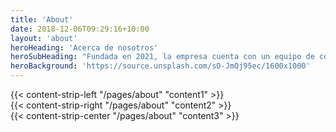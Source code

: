 ```yaml
---
title: 'About'
date: 2018-12-06T09:29:16+10:00
layout: 'about'
heroHeading: 'Acerca de nosotros'
heroSubHeading: "Fundada en 2021, la empresa cuenta con un equipo de consultores que enfocados en hacer crecer el negocio de nuestros clientes."
heroBackground: 'https://source.unsplash.com/sO-JmQj95ec/1600x1000'
---
```


<div>
{{< content-strip-left "/pages/about" "content1" >}}
</div>
<div>
{{< content-strip-right "/pages/about" "content2" >}}
</div>
<div>
{{< content-strip-center "/pages/about" "content3" >}}
</div>
